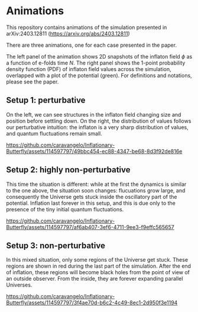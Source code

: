 # Animations

This repository contains animations of the simulation presented in arXiv:2403.12811 (https://arxiv.org/abs/2403.12811)

There are three animations, one for each case presented in the paper.

The left panel of the animation shows 2D snapshots of the inflaton field $\phi$ as a function of e-folds time $N$. The right panel shows the 1-point probability density function (PDF) of inflaton field values across the simulation, overlapped with a plot of the potential (green). For definitions and notations, please see the paper.

## Setup 1: perturbative

On the left, we can see structures in the inflaton field changing size and position before settling down. On the right, the distribution of values follows our perturbative intuition: the inflaton is a very sharp distribution of values, and quantum fluctuations remain small.

https://github.com/caravangelo/Inflationary-Butterfly/assets/114597797/49bbc454-ec88-4347-be68-8d3f92de816e

## Setup 2: highly non-perturbative

This time the situation is different: while at the first the dynamics is similar to the one above, the situation soon changes: flucuations grow large, and consequently the Universe gets stuck inside the oscillatory part of the potential. Inflation last forever in this setup, and this is due only to the presence of the tiny initial quantum fluctuations.

https://github.com/caravangelo/Inflationary-Butterfly/assets/114597797/af6ab407-3ef6-4711-9ee3-f9effc565657

## Setup 3: non-perturbative

In this mixed situation, only some regions of the Universe get stuck. These regions are shown in red during the last part of the simulation. After the end of inflation, these regions will become black holes from the point of view of an outside observer. From the inside, they are forever expanding parallel Universes.

https://github.com/caravangelo/Inflationary-Butterfly/assets/114597797/3f4ae70d-b6c2-4c49-8ec1-2d950f3e1194








